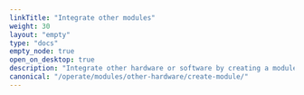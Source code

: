 ```yaml
---
linkTitle: "Integrate other modules"
weight: 30
layout: "empty"
type: "docs"
empty_node: true
open_on_desktop: true
description: "Integrate other hardware or software by creating a module."
canonical: "/operate/modules/other-hardware/create-module/"
---
```

